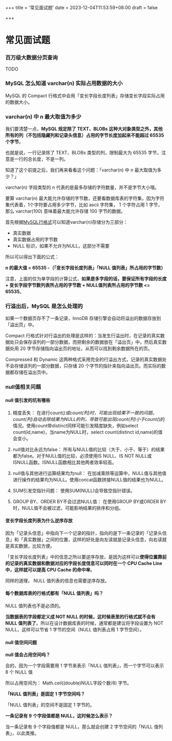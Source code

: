 +++
title = '常见面试题'
date = 2023-12-04T11:53:59+08:00
draft = false

+++

# 常见面试题

### 百万级大数据分页查询

TODO

### MySQL 怎么知道 varchar(n) 实际占用数据的大小

MySQL 的 Compact 行格式中会用「变长字段长度列表」存储变长字段实际占用的数据大小。

### varchar(n) 中 n 最大取值为多少

我们要清楚一点，**MySQL 规定除了 TEXT、BLOBs 这种大对象类型之外，其他所有的列（不包括隐藏列和记录头信息）占用的字节长度加起来不能超过 65535 个字节**。

也就是说，一行记录除了 TEXT、BLOBs 类型的列，限制最大为 65535 字节，注意是一行的总长度，不是一列。

知道了这个前提之后，我们再来看看这个问题：「varchar(n) 中 n 最大取值为多少？」

varchar(n) 字段类型的 n 代表的是最多存储的字符数量，并不是字节大小哦。

要算 varchar(n) 最大能允许存储的字节数，还要看数据库表的字符集，因为字符集代表着，1个字符要占用多少字节，比如 ascii 字符集， 1 个字符占用 1 字节，那么 varchar(100) 意味着最大能允许存储 100 字节的数据。

首先根据[MySQL行格式](../storage/#innodb-行格式)可以知道varchar(n)存储分为三部分：

- 真实数据
- 真实数据占用的字节数
- NULL 标识，如果不允许为NULL，这部分不需要

所以可以得出下面的公式：

**n 的最大值 = 65535 -（「变长字段长度列表」「NULL 值列表」所占用的字节数）**

注意，上面的仅为单字段的计算公式，**如果是多字段的话，要保证所有字段的长度 + 变长字段字节数列表所占用的字节数 + NULL值列表所占用的字节数 <= 65535**。

### 行溢出后，MySQL 是怎么处理的

如果一个数据页存不了一条记录，InnoDB 存储引擎会自动将溢出的数据存放到「溢出页」中。

Compact 行格式针对行溢出的处理是这样的：当发生行溢出时，在记录的真实数据处只会保存该列的一部分数据，而把剩余的数据放在「溢出页」中，然后真实数据处用 20 字节存储指向溢出页的地址，从而可以找到剩余数据所在的页。

Compressed 和 Dynamic 这两种格式采用完全的行溢出方式，记录的真实数据处不会存储该列的一部分数据，只存储 20 个字节的指针来指向溢出页。而实际的数据都存储在溢出页中。

### null值相关问题

#### null 值引发的坑有哪些

1. 精度丢失： 在进行count(*)或count(列)时，可能出现结果不一致的问题。count(列)自动去除结果为NULL的列，导致可能出现count(列)小于count(*)的情况。使用count带distinct同样可能引发精度缺失，例如select count(id,name)，当name为NULL时，select count(distinct id,name)的值会变小。

2. null值对比永远为false： 所有与NULL值的比较（大于、小于、等于）的结果都为false。对于NULL值的比较，必须使用IS NULL、IS NOT NULL或ISNULL函数。ISNULL函数相比其他两者效率较高。

3. null值与其他进行运算结果均为null： 在加减乘除等运算中，NULL值与其他值进行操作的结果均为NULL。使用concat函数拼接NULL值的结果也为NULL。

4. SUM引发空指针问题： 使用SUM(NULL)会导致空指针错误。

5. GROUP BY、ORDER BY不会过滤NULL值： 在使用GROUP BY或ORDER BY时，NULL值不会被过滤，可能影响结果的排序和分组。



#### 变长字段长度列表为什么逆序存放

因为「记录头信息」中指向下一个记录的指针，指向的是下一条记录的「记录头信息」和「真实数据」之间的位置，这样的好处是向左读就是记录头信息，向右读就是真实数据，比较方便。

「变长字段长度列表」中的信息之所以要逆序存放，是因为这样可以**使得位置靠前的记录的真实数据和数据对应的字段长度信息可以同时在一个 CPU Cache Line 中，这样就可以提高 CPU Cache 的命中率**。

同样的道理， NULL 值列表的信息也需要逆序存放。

#### 每个数据库表的行格式都有「NULL 值列表」吗？

NULL 值列表也不是必须的。

**当数据表的字段都定义成 NOT NULL 的时候，这时候表里的行格式就不会有 NULL 值列表了**。所以在设计数据库表的时候，通常都是建议将字段设置为 NOT NULL，这样可以节省 1 字节的空间（NULL 值列表占用 1 字节空间）。

#### null 值空间问题

**null 值会占用空间吗？**

会的，因为一个字段需要用 1 字节来表示「NULL 值列表」，而一个字节可以表示 8 个 NULL 值

所以占用空间为： Math.ceil((double)NULL字段个数/8)  字节。

**「NULL 值列表」是固定 1 字节空间吗？**

「NULL 值列表」的空间不是固定 1 字节的。

**一条记录有 9 个字段值都是 NULL，这时候怎么表示？**

当一条记录有 9 个字段值都是 NULL，那么就会创建 2 字节空间的「NULL 值列表」，以此类推。
